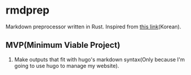 # rmdprep
Markdown preprocessor written in Rust. Inspired from [this link](https://libsora.so/posts/maya-markdown-preprocessor-post-mortem)(Korean).
## MVP(Minimum Viable Project)
1. Make outputs that fit with hugo's markdown syntax(Only because I'm going to use hugo to manage my website).